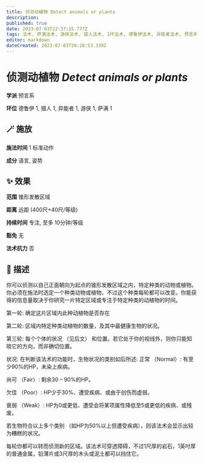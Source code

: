 ```yaml
---
title: 侦测动植物 Detect animals or plants
description: 
published: true
date: 2023-07-03T22:37:15.777Z
tags: 法术, 萨满法术, 游侠法术, 猎人法术, 1环法术, 德鲁伊法术, 异能者法术, 预言系
editor: markdown
dateCreated: 2023-07-03T20:28:53.339Z
---
```


# **侦测动植物** *Detect animals or plants*

**学派** 预言系 

**环位** 德鲁伊 1, 猎人 1, 异能者 1, 游侠 1, 萨满 1

## 🪄 施放

**施法时间** 1 标准动作

**成分** 语言, 姿势

## ✨ 效果  

**范围** 锥形发散区域

**距离** 远距 (400尺+40尺/等级)  

**持续时间** 专注, 至多 10分钟/等级 

**豁免** 无

**法术抗力** 否

## 📖 描述

你可以侦测以自己正面朝向为起点的锥形发散区域之内，特定种类的动物或植物。你必须在施法时选定一个种类动物或植物，不过这个种类每轮都可以改变。你能获得的信息量取决于你研究一片特定区域或专注于特定种类的动植物的时间。

第一轮: 确定这片区域内此种动植物是否存在

第二轮: 区域内特定种类动植物的数量，及其中最健康生物的状况。

第三轮: 每个个体的状况 （见后文） 和位置。若它处于你的视线外，则你只能知晓它的方向，而非确切位置。

状况: 在判断该法术的功能时，生物状况的类别如后所述: 正常 （Normal）: 有至少90%的HP，未染上疾病。

尚可 （Fair）: 剩余30 – 90%的HP。

欠佳 （Poor）: HP少于30%、遭受疾病、或由于创伤而虚弱。

衰弱 （Weak）: HP为0或更低、遭受会将某项属性降低至5或更低的疾病、或残废。

若生物符合以上多个类别 （如HP为50%以上但遭受疾病），则该法术会显示出较为糟糕的状况。

每轮你都可以转而侦测新的区域。该法术可穿透障碍，不过1尺厚的岩石，1英吋厚的普通金属，铅薄片或3尺厚的木头或泥土都可以挡住它。
    